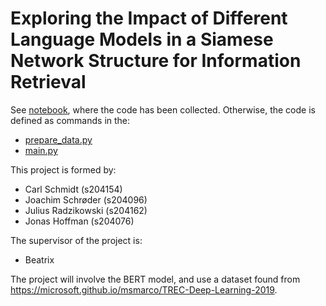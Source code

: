 # Exploring the Impact of Different Language Models in a Siamese Network Structure for Information Retrieval

See [notebook](SBERT.ipynb), where the code has been collected. Otherwise, the code is defined as commands in the:
- [prepare_data.py](prepare_data.py)
- [main.py](main.py)

This project is formed by:

- Carl Schmidt (s204154)
- Joachim Schrøder (s204096)
- Julius Radzikowski (s204162)
- Jonas Hoffman (s204076)

The supervisor of the project is:

- Beatrix

The project will involve the BERT model, and use a dataset found from https://microsoft.github.io/msmarco/TREC-Deep-Learning-2019. 